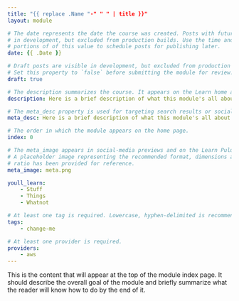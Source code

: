 ```yaml
---
title: "{{ replace .Name "-" " " | title }}"
layout: module

# The date represents the date the course was created. Posts with future dates are visible
# in development, but excluded from production builds. Use the time and timezone-offset
# portions of of this value to schedule posts for publishing later.
date: {{ .Date }}

# Draft posts are visible in development, but excluded from production builds.
# Set this property to `false` before submitting the module for review.
draft: true

# The description summarizes the course. It appears on the Learn home and module index pages.
description: Here is a brief description of what this module's all about.

# The meta_desc property is used for targeting search results or social-media previews.
meta_desc: Here is a brief description of what this module's all about.

# The order in which the module appears on the home page.
index: 0

# The meta_image appears in social-media previews and on the Learn Pulumi home page.
# A placeholder image representing the recommended format, dimensions and aspect
# ratio has been provided for reference.
meta_image: meta.png

youll_learn:
    - Stuff
    - Things
    - Whatnot

# At least one tag is required. Lowercase, hyphen-delimited is recommended.
tags:
    - change-me

# At least one provider is required.
providers:
    - aws
---
```


This is the content that will appear at the top of the module index page. It should
describe the overall goal of the module and briefly summarize what the reader will know
how to do by the end of it.
